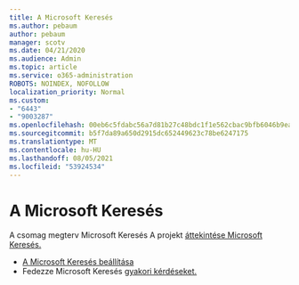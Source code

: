 ```yaml
---
title: A Microsoft Keresés
ms.author: pebaum
author: pebaum
manager: scotv
ms.date: 04/21/2020
ms.audience: Admin
ms.topic: article
ms.service: o365-administration
ROBOTS: NOINDEX, NOFOLLOW
localization_priority: Normal
ms.custom:
- "6443"
- "9003287"
ms.openlocfilehash: 00eb6c5fdabc56a7d81b27c48bdc1f1e562cbac9bfb6046b9ea7c2c0f4920800
ms.sourcegitcommit: b5f7da89a650d2915dc652449623c78be6247175
ms.translationtype: MT
ms.contentlocale: hu-HU
ms.lasthandoff: 08/05/2021
ms.locfileid: "53924534"
---
```

# <a name="overview-of-microsoft-search"></a>A Microsoft Keresés

A csomag megterv Microsoft Keresés A projekt [áttekintése Microsoft Keresés.](https://docs.microsoft.com/microsoftsearch/overview-microsoft-search)

- [A Microsoft Keresés beállítása](https://docs.microsoft.com/microsoftsearch/setup-microsoft-search)
- Fedezze Microsoft Keresés [gyakori kérdéseket.](https://docs.microsoft.com/microsoftsearch/faqs)
